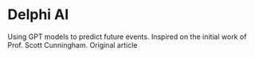 # Delphi AI
Using GPT models to predict future events.
Inspired on the initial work of Prof. Scott Cunningham.
Original article [](https://arxiv.org/abs/2404.07396)

